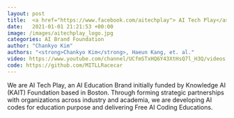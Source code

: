 ```yaml
---
layout: post
title:  <a href="https://www.facebook.com/aitechplay"> AI Tech Play</a>
date:   2021-01-01 21:21:53 +00:00
image: /images/aitechplay_logo.jpg
categories: AI Brand Foundation
author: "Chankyo Kim"
authors: "<strong>Chankyo Kim</strong>, Haeun Kang, et. al."
video: https://www.youtube.com/channel/UCfmSTxHQ6Y43XtHsQ7l_H3Q/videos
code: https://github.com/MITLLRacecar
---
```


We are AI Tech Play, an AI Education Brand initially funded by Knowledge AI (KAIT) Foundation based in Boston. Through forming strategic partnerships with organizations across industry and academia, we are developing AI codes for education purpose and delivering Free AI Coding Educations.
